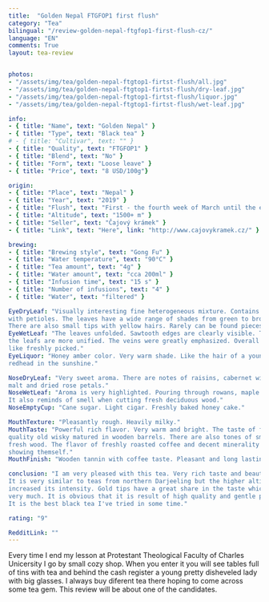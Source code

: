 ```yaml
---
title:  "Golden Nepal FTGFOP1 first flush"
category: "Tea"
bilingual: "/review-golden-nepal-ftgfop1-first-flush-cz/"
language: "EN"
comments: True
layout: tea-review


photos:
- "/assets/img/tea/golden-nepal-ftgtop1-firtst-flush/all.jpg"
- "/assets/img/tea/golden-nepal-ftgtop1-firtst-flush/dry-leaf.jpg"
- "/assets/img/tea/golden-nepal-ftgtop1-firtst-flush/liquor.jpg"
- "/assets/img/tea/golden-nepal-ftgtop1-firtst-flush/wet-leaf.jpg"

info:
- { title: "Name", text: "Golden Nepal" }
- { title: "Type", text: "Black tea" }
# - { title: "Cultivar", text: "" }
- { title: "Quality", text: "FTGFOP1" }
- { title: "Blend", text: "No" }
- { title: "Form", text: "Loose leave" }
- { title: "Price", text: "8 USD/100g"}

origin:
- { title: "Place", text: "Nepal" }
- { title: "Year", text: "2019" }
- { title: "Flush", text: "First - the fourth week of March until the end of April" }
- { title: "Altitude", text: "1500+ m" }
- { title: "Seller", text: "Čajový krámek" }
- { title: "Link", text: "Here", link: "http://www.cajovykramek.cz/" }

brewing:
- { title: "Brewing style", text: "Gong Fu" }
- { title: "Water temperature", text: "90°C" }
- { title: "Tea amount", text: "4g" }
- { title: "Water amount", text: "cca 200ml" }
- { title: "Infusion time", text: "15 s" }
- { title: "Number of infusions", text: "4" }
- { title: "Water", text: "filtered" }

EyeDryLeaf: "Visually interesting fine heterogeneous mixture. Contains small leafs 
with petioles. The leaves have a wide range of shades from green to brown to gray. 
There are also small tips with yellow hairs. Rarely can be found pieces of fine twigs."
EyeWetLeaf: "The leaves unfolded. Sawtooth edges are clearly visible. The colors of 
the leafs are more unified. The veins were greatly emphasized. Overall the leaves look 
like freshly picked."
EyeLiquor: "Honey amber color. Very warm shade. Like the hair of a young beautiful 
redhead in the sunshine."

NoseDryLeaf: "Very sweet aroma. There are notes of raisins, cabernet wines, barley 
malt and dried rose petals."
NoseWetLeaf: "Aroma is very highlighted. Pouring through rowans, maple syrup, red wine. 
It also reminds of smell when cutting fresh deciduous wood."
NoseEmptyCup: "Cane sugar. Light cigar. Freshly baked honey cake."

MouthTexture: "Pleasantly rough. Heavily milky."
MouthTaste: "Powerful rich flavor. Very warm and bright. The taste of fine tobacco and 
quality old wisky matured in wooden barrels. There are also tones of smoke from burning 
fresh wood. The flavor of freshly roasted coffee and decent minerality are also 
showing themself."
MouthFinish: "Wooden tannin with coffee taste. Pleasant and long lasting."

conclusion: "I am very pleased with this tea. Very rich taste and beautiful aroma. 
It is very similar to teas from northern Darjeeling but the higher altitude has 
increased its intensity. Gold tips have a great share in the taste which refreshes tea 
very much. It is obvious that it is result of high quality and gentle processing. 
It is the best black tea I've tried in some time."

rating: "9"

RedditLink: ""
---
```


Every time I end my lesson at Protestant Theological Faculty of Charles Unicersity 
I go by small cozy shop. When you enter it you will see tables full of tins with tea 
and behind the cash register a young pretty disheveled lady with big glasses. I always 
buy diferent tea there hoping to come across some tea gem. This review will be about 
one of the candidates.

